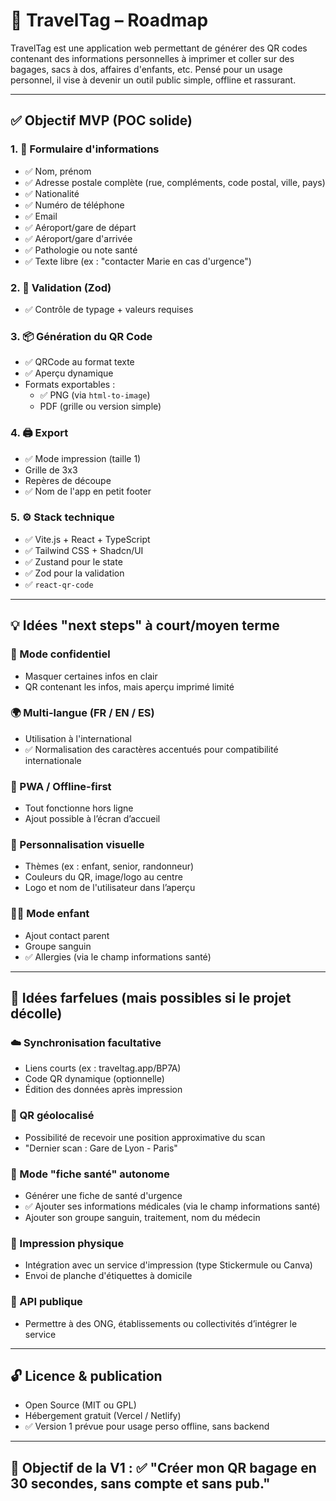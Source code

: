 # 🧳 TravelTag – Roadmap

TravelTag est une application web permettant de générer des QR codes contenant des informations personnelles à imprimer et coller sur des bagages, sacs à dos, affaires d'enfants, etc. Pensé pour un usage personnel, il vise à devenir un outil public simple, offline et rassurant.

---

## ✅ Objectif MVP (POC solide)

### 1. 🎯 Formulaire d'informations

- ✅ Nom, prénom
- ✅ Adresse postale complète (rue, compléments, code postal, ville, pays)
- ✅ Nationalité
- ✅ Numéro de téléphone
- ✅ Email
- ✅ Aéroport/gare de départ
- ✅ Aéroport/gare d'arrivée
- ✅ Pathologie ou note santé
- ✅ Texte libre (ex : "contacter Marie en cas d'urgence")

### 2. 🧠 Validation (Zod)

- ✅ Contrôle de typage + valeurs requises

### 3. 📦 Génération du QR Code

- ✅ QRCode au format texte
- ✅ Aperçu dynamique
- Formats exportables :
  - ✅ PNG (via `html-to-image`)
  - PDF (grille ou version simple)

### 4. 🖨️ Export

- ✅ Mode impression (taille 1)
- Grille de 3x3
- Repères de découpe
- ✅ Nom de l'app en petit footer

### 5. ⚙️ Stack technique

- ✅ Vite.js + React + TypeScript
- ✅ Tailwind CSS + Shadcn/UI
- ✅ Zustand pour le state
- ✅ Zod pour la validation
- ✅ `react-qr-code`

---

## 💡 Idées "next steps" à court/moyen terme

### 🔐 Mode confidentiel

- Masquer certaines infos en clair
- QR contenant les infos, mais aperçu imprimé limité

### 🌍 Multi-langue (FR / EN / ES)

- Utilisation à l'international
- ✅ Normalisation des caractères accentués pour compatibilité internationale

### 📱 PWA / Offline-first

- Tout fonctionne hors ligne
- Ajout possible à l’écran d’accueil

### 🎨 Personnalisation visuelle

- Thèmes (ex : enfant, senior, randonneur)
- Couleurs du QR, image/logo au centre
- Logo et nom de l'utilisateur dans l’aperçu

### 🧑‍🍼 Mode enfant

- Ajout contact parent
- Groupe sanguin
- ✅ Allergies (via le champ informations santé)

---

## 🤯 Idées farfelues (mais possibles si le projet décolle)

### ☁️ Synchronisation facultative

- Liens courts (ex : traveltag.app/BP7A)
- Code QR dynamique (optionnelle)
- Édition des données après impression

### 📍 QR géolocalisé

- Possibilité de recevoir une position approximative du scan
- "Dernier scan : Gare de Lyon - Paris"

### 🧠 Mode "fiche santé" autonome

- Générer une fiche de santé d'urgence
- ✅ Ajouter ses informations médicales (via le champ informations santé)
- Ajouter son groupe sanguin, traitement, nom du médecin

### 🧳 Impression physique

- Intégration avec un service d'impression (type Stickermule ou Canva)
- Envoi de planche d'étiquettes à domicile

### 🤝 API publique

- Permettre à des ONG, établissements ou collectivités d’intégrer le service

---

## 🔓 Licence & publication

- Open Source (MIT ou GPL)
- Hébergement gratuit (Vercel / Netlify)
- ✅ Version 1 prévue pour usage perso offline, sans backend

---

## 🏁 Objectif de la V1 : ✅ "Créer mon QR bagage en 30 secondes, sans compte et sans pub."
